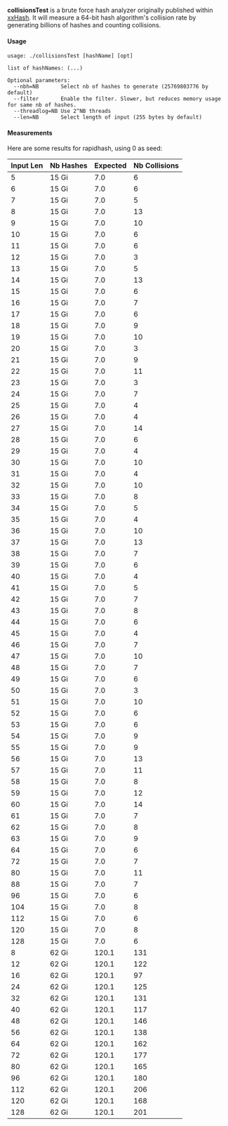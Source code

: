 
__collisionsTest__ is a brute force hash analyzer originally published within [xxHash](https://github.com/Cyan4973/xxHash/tree/dev/tests/collisions).
It will measure a 64-bit hash algorithm's collision rate by generating billions of hashes and counting collisions.

#### Usage

```
usage: ./collisionsTest [hashName] [opt]

list of hashNames: (...)

Optional parameters:
  --nbh=NB       Select nb of hashes to generate (25769803776 by default)
  --filter       Enable the filter. Slower, but reduces memory usage for same nb of hashes.
  --threadlog=NB Use 2^NB threads
  --len=NB       Select length of input (255 bytes by default)
```

#### Measurements

Here are some results for rapidhash, using $0$ as seed:

| Input Len | Nb Hashes | Expected | Nb Collisions |
| ---  | ---   | ---   | --- |
|    5 | 15 Gi |   7.0 |   6 |
|    6 | 15 Gi |   7.0 |   6 |
|    7 | 15 Gi |   7.0 |   5 |
|    8 | 15 Gi |   7.0 |  13 |
|    9 | 15 Gi |   7.0 |  10 |
|   10 | 15 Gi |   7.0 |   6 |
|   11 | 15 Gi |   7.0 |   6 |
|   12 | 15 Gi |   7.0 |   3 |
|   13 | 15 Gi |   7.0 |   5 |
|   14 | 15 Gi |   7.0 |  13 |
|   15 | 15 Gi |   7.0 |   6 |
|   16 | 15 Gi |   7.0 |   7 |
|   17 | 15 Gi |   7.0 |   6 |
|   18 | 15 Gi |   7.0 |   9 |
|   19 | 15 Gi |   7.0 |  10 |
|   20 | 15 Gi |   7.0 |   3 |
|   21 | 15 Gi |   7.0 |   9 |
|   22 | 15 Gi |   7.0 |  11 |
|   23 | 15 Gi |   7.0 |   3 |
|   24 | 15 Gi |   7.0 |   7 |
|   25 | 15 Gi |   7.0 |   4 |
|   26 | 15 Gi |   7.0 |   4 |
|   27 | 15 Gi |   7.0 |  14 |
|   28 | 15 Gi |   7.0 |   6 |
|   29 | 15 Gi |   7.0 |   4 |
|   30 | 15 Gi |   7.0 |  10 |
|   31 | 15 Gi |   7.0 |   4 |
|   32 | 15 Gi |   7.0 |  10 |
|   33 | 15 Gi |   7.0 |   8 |
|   34 | 15 Gi |   7.0 |   5 |
|   35 | 15 Gi |   7.0 |   4 |
|   36 | 15 Gi |   7.0 |  10 |
|   37 | 15 Gi |   7.0 |  13 |
|   38 | 15 Gi |   7.0 |   7 |
|   39 | 15 Gi |   7.0 |   6 |
|   40 | 15 Gi |   7.0 |   4 |
|   41 | 15 Gi |   7.0 |   5 |
|   42 | 15 Gi |   7.0 |   7 |
|   43 | 15 Gi |   7.0 |   8 |
|   44 | 15 Gi |   7.0 |   6 |
|   45 | 15 Gi |   7.0 |   4 |
|   46 | 15 Gi |   7.0 |   7 |
|   47 | 15 Gi |   7.0 |  10 |
|   48 | 15 Gi |   7.0 |   7 |
|   49 | 15 Gi |   7.0 |   6 |
|   50 | 15 Gi |   7.0 |   3 |
|   51 | 15 Gi |   7.0 |  10 |
|   52 | 15 Gi |   7.0 |   6 |
|   53 | 15 Gi |   7.0 |   6 |
|   54 | 15 Gi |   7.0 |   9 |
|   55 | 15 Gi |   7.0 |   9 |
|   56 | 15 Gi |   7.0 |  13 |
|   57 | 15 Gi |   7.0 |  11 |
|   58 | 15 Gi |   7.0 |   8 |
|   59 | 15 Gi |   7.0 |  12 |
|   60 | 15 Gi |   7.0 |  14 |
|   61 | 15 Gi |   7.0 |   7 |
|   62 | 15 Gi |   7.0 |   8 |
|   63 | 15 Gi |   7.0 |   9 |
|   64 | 15 Gi |   7.0 |   6 |
|   72 | 15 Gi |   7.0 |   7 |
|   80 | 15 Gi |   7.0 |  11 |
|   88 | 15 Gi |   7.0 |   7 |
|   96 | 15 Gi |   7.0 |   6 |
|  104 | 15 Gi |   7.0 |   8 |
|  112 | 15 Gi |   7.0 |   6 |
|  120 | 15 Gi |   7.0 |   8 |
|  128 | 15 Gi |   7.0 |   6 |
|    8 | 62 Gi | 120.1 | 131 |
|   12 | 62 Gi | 120.1 | 122 |
|   16 | 62 Gi | 120.1 |  97 |
|   24 | 62 Gi | 120.1 | 125 |
|   32 | 62 Gi | 120.1 | 131 |
|   40 | 62 Gi | 120.1 | 117 |
|   48 | 62 Gi | 120.1 | 146 |
|   56 | 62 Gi | 120.1 | 138 |
|   64 | 62 Gi | 120.1 | 162 |
|   72 | 62 Gi | 120.1 | 177 |
|   80 | 62 Gi | 120.1 | 165 |
|   96 | 62 Gi | 120.1 | 180 |
|  112 | 62 Gi | 120.1 | 206 |
|  120 | 62 Gi | 120.1 | 168 |
|  128 | 62 Gi | 120.1 | 201 |
